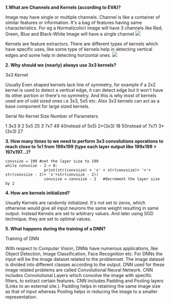 

**1.What are Channels and Kernels (according to EVA)?**

Image may have single or multiple channels. Channel is like a container of similar features or information. It's a bag of features having same characteristics. For eg a Normal(color) image will have 3 channels like Red, Green, Blue and Black-White Image will have a single channel
![](https://blog.xrds.acm.org/wp-content/uploads/2016/06/Figure1.png)

Kernels are feature extractors. There are different types of kernels which have specific uses, like some type of kernels help in detecting vertical edges and some help in detecting horizontal ones.
![](https://www.researchgate.net/profile/Volker_Weinberg/publication/332190148/figure/fig2/AS:743933420249088@1554378957080/Schematic-illustration-of-a-convolutional-operation-The-convolutional-kernel-shifts-over.ppm)
 
**2. Why should we (nearly) always use 3x3 kernels?**

3x3 Kernel

Usually Even shaped kernels lack line of symmetry, for example if a 2x2 kernel is used to detect a vertical edge, it can detect edge but it won't have its other portion or there's no symmetry. And this is why most of kernels used are of odd sized ones i.e 3x3, 5x5 etc. Also 3x3 kernels can act as a base component for large sized kernels.

Serial No 		Kernel Size 	 Number of Parameters
		
1 	3x3 		9
2 	5x5 		25
3 	7x7 		49
4(Instead of 5x5) 	2*(3x3) 	18
5(Instead of 7x7) 	3*(3x3) 	27

 

**3. How many times to we need to perform 3x3 convolutions operations to reach close to 1x1 from 199x199 (type each layer output like 199x199 > 197x197...)?**

```
convsize = 199 #set the layer size to 199
while convsize - 2 > 0:
                 print(str(convsize) + 'x' + str(convsize)+ '>'+ str(convsize - 2)+ 'x'+str(convsize - 2))
                 convsize = convsize - 2   #decrement the layer size by 2
```
 

**4. How are kernels initialized?**

Usually Kernels are randomly initialized. It's not set to zeros, which otherwise would give all input neurons the same weight resulting in same output. Instead Kernels are set to arbitrary values. And later using SGD technique, they are set to optimal values.

 

**5. What happens during the training of a DNN?**

Training of DNN

With respect to Computer Vision, DNNs have numerous applications, like Object Detection, Image Classification, Face Recognition etc. For DNNs the input will be the image dataset related to the problemset. The image dataset is divided into different classes according to the output. DNN used for these image related problems are called Convolutional Neural Network. CNN includes Convolutional Layers which convolve the image with specific filters, to extract certain features. CNN includes Padding and Pooling layers (Links to an external site.). Padding helps in retaining the same image size as that of input whereas Pooling helps in reducing the image to a smaller representation.
